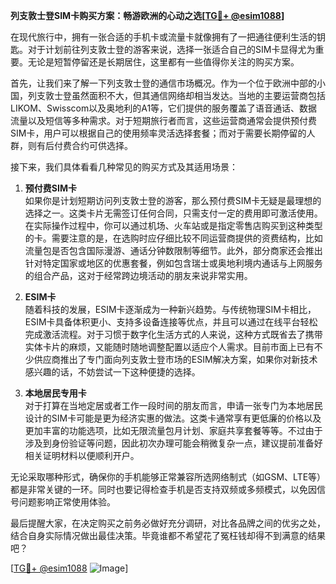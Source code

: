 **列支敦士登SIM卡购买方案：畅游欧洲的心动之选[[TG💪+ @esim1088](https://t.me/s/esim1088)]**

在现代旅行中，拥有一张合适的手机卡或流量卡就像拥有了一把通往便利生活的钥匙。对于计划前往列支敦士登的游客来说，选择一张适合自己的SIM卡显得尤为重要。无论是短暂停留还是长期居住，这里都有一些值得你关注的购买方案。

首先，让我们来了解一下列支敦士登的通信市场概况。作为一个位于欧洲中部的小国，列支敦士登虽然面积不大，但其通信网络却相当发达。当地的主要运营商包括LIKOM、Swisscom以及奥地利的A1等，它们提供的服务覆盖了语音通话、数据流量以及短信等多种需求。对于短期旅行者而言，这些运营商通常会提供预付费SIM卡，用户可以根据自己的使用频率灵活选择套餐；而对于需要长期停留的人群，则有后付费合约可供选择。

接下来，我们具体看看几种常见的购买方式及其适用场景：

1. **预付费SIM卡**  
   如果你是计划短期访问列支敦士登的游客，那么预付费SIM卡无疑是最理想的选择之一。这类卡片无需签订任何合同，只需支付一定的费用即可激活使用。在实际操作过程中，你可以通过机场、火车站或是指定零售店购买到这种类型的卡。需要注意的是，在选购时应仔细比较不同运营商提供的资费结构，比如流量包是否包含国际漫游、通话分钟数限制等细节。此外，部分商家还会推出针对特定国家或地区的优惠套餐，例如包含瑞士或奥地利境内通话与上网服务的组合产品，这对于经常跨边境活动的朋友来说非常实用。

2. **ESIM卡**  
   随着科技的发展，ESIM卡逐渐成为一种新兴趋势。与传统物理SIM卡相比，ESIM卡具备体积更小、支持多设备连接等优点，并且可以通过在线平台轻松完成激活流程。对于习惯于数字化生活方式的人来说，这种方式既省去了携带实体卡片的麻烦，又能随时随地调整配置以适应个人需求。目前市面上已有不少供应商推出了专门面向列支敦士登市场的ESIM解决方案，如果你对新技术感兴趣的话，不妨尝试一下这种便捷的选择。

3. **本地居民专用卡**  
   对于打算在当地定居或者工作一段时间的朋友而言，申请一张专门为本地居民设计的SIM卡可能是更为经济实惠的做法。这类卡通常享有更低廉的价格以及更加丰富的功能选项，比如无限流量包月计划、家庭共享套餐等等。不过由于涉及到身份验证等问题，因此初次办理可能会稍微复杂一点，建议提前准备好相关证明材料以便顺利开户。

无论采取哪种形式，确保你的手机能够正常兼容所选网络制式（如GSM、LTE等）都是非常关键的一环。同时也要记得检查手机是否支持双频或多频模式，以免因信号问题影响正常使用体验。

最后提醒大家，在决定购买之前务必做好充分调研，对比各品牌之间的优劣之处，结合自身实际情况做出最佳决策。毕竟谁都不希望花了冤枉钱却得不到满意的结果吧？

[[TG💪+ @esim1088](https://t.me/s/esim1088) ![Image](https://i.postimg.cc/4NQfJmqS/Snipaste-2025-05-13-00-14-12.png)]